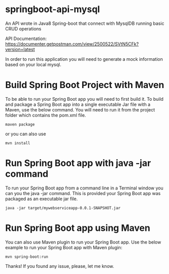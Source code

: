 # springboot-api-mysql
An API wrote in Java8 Spring-boot that connect with MysqlDB running basic CRUD operations

API Documentation:
https://documenter.getpostman.com/view/2500522/SVtN5CFk?version=latest

In order to run this application you will need to generate a mock information based on your local mysql.


# Build Spring Boot Project with Maven

To be able to run your Spring Boot app you will need to first build it. To build and package a Spring Boot app into a single executable Jar file with a Maven, use the below command. You will need to run it from the project folder which contains the pom.xml file.

    maven package

or you can also use

    mvn install

# Run Spring Boot app with java -jar command

To run your Spring Boot app from a command line in a Terminal window you can you the java -jar command. This is provided your Spring Boot app was packaged as an executable jar file.

    java -jar target/mywebserviceapp-0.0.1-SNAPSHOT.jar

# Run Spring Boot app using Maven

You can also use Maven plugin to run your Spring Boot app. Use the below example to run your Spring Boot app with Maven plugin:

    mvn spring-boot:run

Thanks!
If you found any issue, please, let me know.
